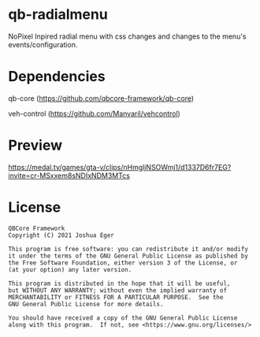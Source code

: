 # qb-radialmenu
NoPixel Inpired radial menu with css changes and changes to the menu's events/configuration.

# Dependencies
qb-core (https://github.com/qbcore-framework/qb-core)

veh-control (https://github.com/Manvaril/vehcontrol)

# Preview
https://medal.tv/games/gta-v/clips/nHmgljNSOWmj1/d1337D6fr7EG?invite=cr-MSxxem8sNDIxNDM3MTcs

# License

    QBCore Framework
    Copyright (C) 2021 Joshua Eger

    This program is free software: you can redistribute it and/or modify
    it under the terms of the GNU General Public License as published by
    the Free Software Foundation, either version 3 of the License, or
    (at your option) any later version.

    This program is distributed in the hope that it will be useful,
    but WITHOUT ANY WARRANTY; without even the implied warranty of
    MERCHANTABILITY or FITNESS FOR A PARTICULAR PURPOSE.  See the
    GNU General Public License for more details.

    You should have received a copy of the GNU General Public License
    along with this program.  If not, see <https://www.gnu.org/licenses/>
